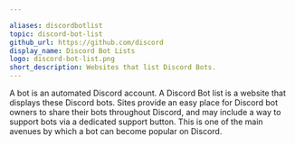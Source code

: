 ```yaml
---

aliases: discordbotlist
topic: discord-bot-list
github_url: https://github.com/discord
display_name: Discord Bot Lists
logo: discord-bot-list.png
short_description: Websites that list Discord Bots.
---
```


A bot is an automated Discord account. A Discord Bot list is a website that displays these Discord bots. Sites provide an easy place for Discord bot owners to share their bots throughout Discord, and may include a way to support bots via a dedicated support button. This is one of the main avenues by which a bot can become popular on Discord.
